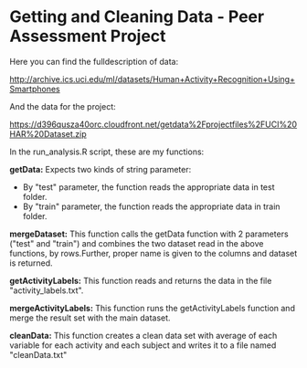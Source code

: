 # Getting and Cleaning Data - Peer Assessment Project

Here you can find the fulldescription of data:

http://archive.ics.uci.edu/ml/datasets/Human+Activity+Recognition+Using+Smartphones

And the data for the project:

https://d396qusza40orc.cloudfront.net/getdata%2Fprojectfiles%2FUCI%20HAR%20Dataset.zip

In the run_analysis.R script, these are my functions:

**getData:**
Expects two kinds of string parameter: 
* By "test" parameter, the function reads the appropriate data in test folder. 
* By "train" parameter, the function reads the appropriate data in train folder.

**mergeDataset:**
This function calls the getData function with 2 parameters ("test" and "train") and combines the two dataset read in the above functions, by rows.Further, proper name is given to the columns and dataset is returned.

**getActivityLabels:**
This function reads and returns the data in the file "activity_labels.txt".

**mergeActivityLabels:**
This function runs the getActivityLabels function and merge the result set with the main dataset.

**cleanData:**
This function creates a clean data set with average of each variable for each activity and each subject and writes it to a file named "cleanData.txt"
